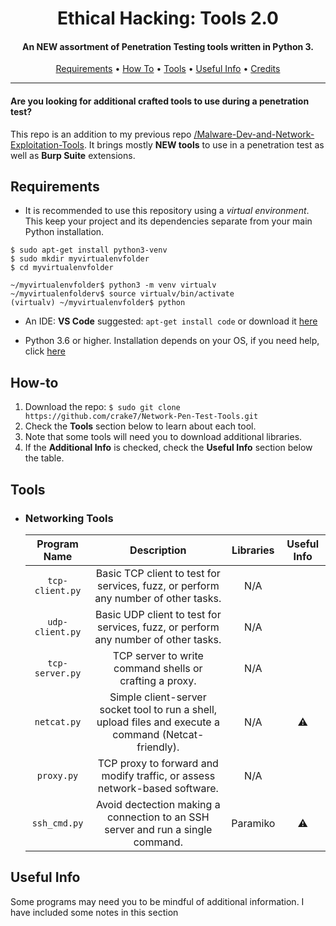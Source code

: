 <h1 align="center"> Ethical Hacking: Tools 2.0</h1>
<h4 align="center">An NEW assortment of Penetration Testing tools written in Python 3.</h4>

<p align="center">
  <a href="#Requirements">Requirements</a> •
  <a href="#How-to">How To</a> •
  <a href="#Tools">Tools</a> •
  <a href="#Useful-Info">Useful Info</a> •
  <a href="#Credits">Credits</a>
</p>

___

<h4>Are you looking for additional crafted tools to use during a penetration test?</h4>

This repo is an addition to my previous repo [/Malware-Dev-and-Network-Exploitation-Tools](https://github.com/crake7/Malware-Dev-and-Network-Exploitation-Tools). It brings mostly **NEW tools** to use in a penetration test as well as **Burp Suite** extensions.


## Requirements

* It is recommended to use this repository using a *virtual environment*. This keep your project and its dependencies separate from your main Python installation.
```
$ sudo apt-get install python3-venv
$ sudo mkdir myvirtualenvfolder
$ cd myvirtualenvfolder

~/myvirtualenvfolder$ python3 -m venv virtualv
~/myvirtualenfolderv$ source virtualv/bin/activate
(virtualv) ~/myvirtualenvfolder$ python
```
* An IDE: **VS Code** suggested: `apt-get install code` or download it [here](https://code.visualstudio.com/download)

* Python 3.6 or higher. Installation depends on your OS, if you need help, click [here](https://realpython.com/installing-python/)

## How-to

1. Download the repo: `$ sudo git clone https://github.com/crake7/Network-Pen-Test-Tools.git`
2. Check the **Tools** section below to learn about each tool.
3. Note that some tools will need you to download additional libraries. 
4. If the **Additional Info** is checked, check the **Useful Info** section below the table.

## Tools

* <h3>Networking Tools</h3>

   | Program Name | Description| Libraries| Useful Info |
   | :--------: | :---: | :---: | :---: | 
   | `tcp-client.py`| Basic TCP client to test for services, fuzz, or perform any number of other tasks. | N/A | |
   | `udp-client.py`| Basic UDP client to test for services, fuzz, or perform any number of other tasks. | N/A ||
   | `tcp-server.py`| TCP server to write command shells or crafting a proxy. | N/A ||
   | `netcat.py`| Simple client-server socket tool to run a shell, upload files and execute a command (Netcat-friendly). | N/A | ⚠️ |
   | `proxy.py`| TCP proxy to forward and modify traffic, or assess network-based software. | N/A ||
   | `ssh_cmd.py`| Avoid dectection making a connection to an SSH server and run a single command. | Paramiko | ⚠️ |



## Useful Info

Some programs may need you to be mindful of additional information. I have included some notes in this section

